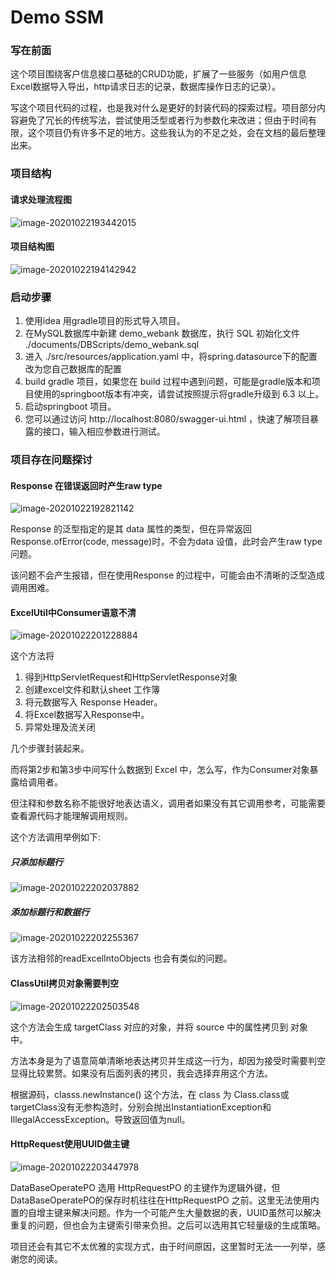 # Demo SSM

### 写在前面

这个项目围绕客户信息接口基础的CRUD功能，扩展了一些服务（如用户信息Excel数据导入导出，http请求日志的记录，数据库操作日志的记录）。

写这个项目代码的过程，也是我对什么是更好的封装代码的探索过程。项目部分内容避免了冗长的传统写法，尝试使用泛型或者行为参数化来改进；但由于时间有限，这个项目仍有许多不足的地方。这些我认为的不足之处，会在文档的最后整理出来。

### 项目结构

#### 请求处理流程图

![image-20201022193442015](image-20201022193442015.png)

#### 项目结构图

![image-20201022194142942](image-20201022194142942.png)

### 启动步骤

1. 使用idea 用gradle项目的形式导入项目。
2. 在MySQL数据库中新建 demo_webank 数据库，执行 SQL 初始化文件 ./documents/DBScripts/demo_webank.sql
3. 进入 ./src/resources/application.yaml 中，将spring.datasource下的配置改为您自己数据库的配置
4. build gradle 项目，如果您在 build 过程中遇到问题，可能是gradle版本和项目使用的springboot版本有冲突，请尝试按照提示将gradle升级到 6.3 以上。
5. 启动springboot 项目。
6. 您可以通过访问 http://localhost:8080/swagger-ui.html ，快速了解项目暴露的接口，输入相应参数进行测试。

### 项目存在问题探讨

#### Response 在错误返回时产生raw type

 ![image-20201022192821142](image-20201022192821142.png)

Response 的泛型指定的是其 data 属性的类型，但在异常返回 Response.ofError(code, message)时，不会为data 设值，此时会产生raw type问题。

该问题不会产生报错，但在使用Response 的过程中，可能会由不清晰的泛型造成调用困难。

#### ExcelUtil中Consumer语意不清

![image-20201022201228884](image-20201022201228884.png)

这个方法将

1. 得到HttpServletRequest和HttpServletResponse对象
2. 创建excel文件和默认sheet 工作簿
3. 将元数据写入 Response Header。
4. 将Excel数据写入Response中。
5. 异常处理及流关闭

几个步骤封装起来。

而将第2步和第3步中间写什么数据到 Excel 中，怎么写，作为Consumer对象暴露给调用者。

但注释和参数名称不能很好地表达语义，调用者如果没有其它调用参考，可能需要查看源代码才能理解调用规则。

这个方法调用举例如下:

##### 只添加标题行

![image-20201022202037882](image-20201022202037882.png)

##### 添加标题行和数据行

![image-20201022202255367](image-20201022202255367.png)

该方法相邻的readExcelIntoObjects 也会有类似的问题。

#### ClassUtil拷贝对象需要判空

![image-20201022202503548](image-20201022202503548.png)

这个方法会生成 targetClass 对应的对象，并将 source 中的属性拷贝到 对象中。

方法本身是为了语意简单清晰地表达拷贝并生成这一行为，却因为接受时需要判空显得比较累赘。如果没有后面列表的拷贝，我会选择弃用这个方法。

根据源码，classs.newInstance() 这个方法，在 class 为 Class.class或 targetClass没有无参构造时，分别会抛出InstantiationException和IllegalAccessException。导致返回值为null。

#### HttpRequest使用UUID做主键

![image-20201022203447978](image-20201022203447978.png)

DataBaseOperatePO 选用 HttpRequestPO 的主键作为逻辑外键，但DataBaseOperatePO的保存时机往往在HttpRequestPO 之前。这里无法使用内置的自增主键来解决问题。作为一个可能产生大量数据的表，UUID虽然可以解决重复的问题，但也会为主键索引带来负担。之后可以选用其它轻量级的生成策略。



项目还会有其它不太优雅的实现方式，由于时间原因，这里暂时无法一一列举，感谢您的阅读。